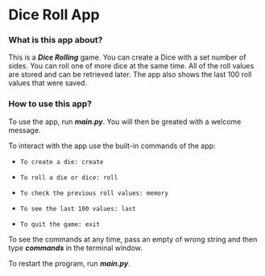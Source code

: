 # Dice Roll App

### What is this app about?

This is a _**Dice Rolling**_ game. You can create a Dice with a set number of sides. You can roll one of more dice at the same time. All of the roll values are stored and can be retrieved later. The app also shows the last 100 roll values that were saved.

### How to use this app?

To use the app, run _**main.py**_. You will then be greated with a welcome message. 

To interact with the app use the built-in commands of the app:

*     To create a die: create
*     To roll a die or dice: roll
*     To check the previous roll values: memory
*     To see the last 100 values: last
*     To quit the game: exit


To see the commands at any time, pass an empty of wrong string and then type _**commands**_ in the terminal window.

To restart the program, run _**main.py**_.

